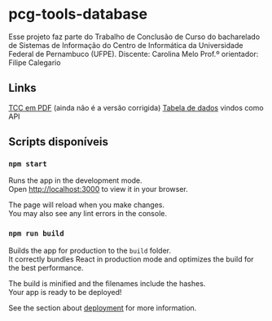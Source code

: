 # pcg-tools-database

Esse projeto faz parte do Trabalho de Conclusão de Curso do bacharelado de Sistemas de Informação do Centro de Informática da Universidade Federal de Pernambuco (UFPE).
Discente: Carolina Melo
Prof.º orientador: Filipe Calegario

## Links

[TCC em PDF](https://drive.google.com/file/d/1UynJfapySjHTeGvCh_Aeo-qLeChgo6Pf/view?usp=sharing) (ainda não é a versão corrigida)
[Tabela de dados](https://cutt.ly/LHmWN6f) vindos como API

## Scripts disponíveis

### `npm start`

Runs the app in the development mode.\
Open [http://localhost:3000](http://localhost:3000) to view it in your browser.

The page will reload when you make changes.\
You may also see any lint errors in the console.

### `npm run build`

Builds the app for production to the `build` folder.\
It correctly bundles React in production mode and optimizes the build for the best performance.

The build is minified and the filenames include the hashes.\
Your app is ready to be deployed!

See the section about [deployment](https://facebook.github.io/create-react-app/docs/deployment) for more information.